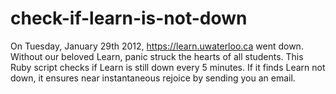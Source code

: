 check-if-learn-is-not-down
==========================

On Tuesday, January 29th 2012, https://learn.uwaterloo.ca went down. Without our beloved Learn, panic struck the hearts of all students. This Ruby script checks if Learn is still down every 5 minutes. If it finds Learn not down, it ensures near instantaneous rejoice by sending you an email.
